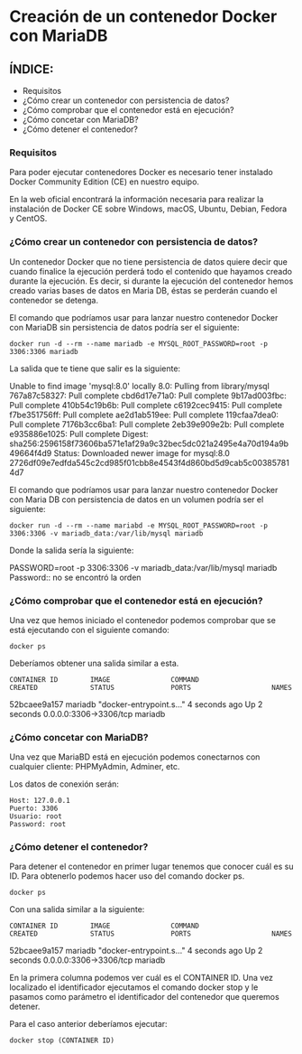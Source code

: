 # Creación de un contenedor Docker con MariaDB
## ÍNDICE:
- Requisitos 
- ¿Cómo crear un contenedor con persistencia de datos?
- ¿Cómo comprobar que el contenedor está en ejecución?
- ¿Cómo concetar con MariaDB?
- ¿Cómo detener el contenedor?

### Requisitos

Para poder ejecutar contenedores Docker es necesario tener instalado Docker Community Edition (CE) en nuestro equipo.

En la web oficial encontrará la información necesaria para realizar la instalación de Docker CE sobre Windows, macOS, Ubuntu, Debian, Fedora y CentOS.

### ¿Cómo crear un contenedor con persistencia de datos?

Un contenedor Docker que no tiene persistencia de datos quiere decir que cuando finalice la ejecución perderá todo el contenido que hayamos creado durante la ejecución. Es decir, si durante la ejecución del contenedor hemos creado varias bases de datos en Maria DB, éstas se perderán cuando el contenedor se detenga.

El comando que podríamos usar para lanzar nuestro contenedor Docker con MariaDB sin persistencia de datos podría ser el siguiente:

    docker run -d --rm --name mariadb -e MYSQL_ROOT_PASSWORD=root -p 3306:3306 mariadb

La salida que te tiene que salir es la siguiente:

Unable to find image 'mysql:8.0' locally
8.0: Pulling from library/mysql
767a87c58327: Pull complete 
cbd6d17e71a0: Pull complete 
9b17ad003fbc: Pull complete 
410b54c19b6b: Pull complete 
c6192cec9415: Pull complete 
f7be351756ff: Pull complete 
ae2d1ab519ee: Pull complete 
119cfaa7dea0: Pull complete 
7176b3cc6ba1: Pull complete 
2eb39e909e2b: Pull complete 
e935886e1025: Pull complete 
Digest: sha256:2596158f73606ba571e1af29a9c32bec5dc021a2495e4a70d194a9b49664f4d9
Status: Downloaded newer image for mysql:8.0
2726df09e7edfda545c2cd985f01cbb8e4543f4d860bd5d9cab5c003857814d7

El comando que podríamos usar para lanzar nuestro contenedor Docker con Maria DB con persistencia de datos en un volumen podría ser el siguiente:

    docker run -d --rm --name mariabd -e MYSQL_ROOT_PASSWORD=root -p 3306:3306 -v mariadb_data:/var/lib/mysql mariadb

Donde la salida sería la siguiente:

PASSWORD=root -p 3306:3306 -v mariadb_data:/var/lib/mysql mariadb
Password:: no se encontró la orden

### ¿Cómo comprobar que el contenedor está en ejecución?

Una vez que hemos iniciado el contenedor podemos comprobar que se está ejecutando con el siguiente comando:

    docker ps

Deberíamos obtener una salida similar a esta.

    CONTAINER ID        IMAGE               COMMAND                  CREATED             STATUS              PORTS                    NAMES
52bcaee9a157        mariadb             "docker-entrypoint.s…"   4 seconds ago       Up 2 seconds        0.0.0.0:3306->3306/tcp   mariadb

### ¿Cómo concetar con MariaDB?

Una vez que MariaBD está en ejecución podemos conectarnos con cualquier cliente: PHPMyAdmin, Adminer, etc.

Los datos de conexión serán:

    Host: 127.0.0.1
    Puerto: 3306
    Usuario: root
    Password: root

### ¿Cómo detener el contenedor?

Para detener el contenedor en primer lugar tenemos que conocer cuál es su ID. Para obtenerlo podemos hacer uso del comando docker ps.

    docker ps

Con una salida similar a la siguiente:

    CONTAINER ID        IMAGE               COMMAND                  CREATED             STATUS              PORTS                    NAMES
52bcaee9a157        mariadb             "docker-entrypoint.s…"   4 seconds ago       Up 2 seconds        0.0.0.0:3306->3306/tcp   mariadb



En la primera columna podemos ver cuál es el CONTAINER ID. Una vez localizado el identificador ejecutamos el comando docker stop y le pasamos como parámetro el identificador del contenedor que queremos detener.

Para el caso anterior deberíamos ejecutar:

    docker stop (CONTAINER ID)